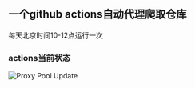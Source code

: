 ## 一个github actions自动代理爬取仓库

每天北京时间10-12点运行一次

### actions当前状态

![Proxy Pool Update](https://github.com/LiMingda-101212/Proxy-Pool/actions/workflows/proxy-crawler.yml/badge.svg)
